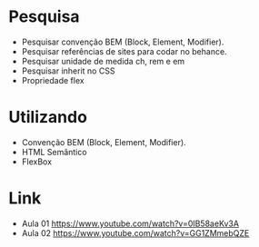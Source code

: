 # Pesquisa

- Pesquisar convenção BEM (Block, Element, Modifier).
- Pesquisar referências de sites para codar no behance.
- Pesquisar unidade de medida ch, rem e em
- Pesquisar inherit no CSS
- Propriedade flex


# Utilizando 

- Convenção BEM (Block, Element, Modifier).
- HTML Semântico
- FlexBox


# Link

- Aula  01 https://www.youtube.com/watch?v=0IB58aeKv3A
- Aula  02 https://www.youtube.com/watch?v=GG1ZMmebQZE